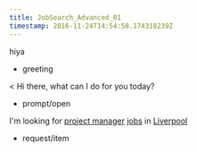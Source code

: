 ```yaml
---
title: JobSearch_Advanced_01
timestamp: 2016-11-24T14:54:58.174318239Z
---
```


hiya
* greeting

< Hi there, what can I do for you today?
* prompt/open

I'm looking for [project manager](jobrole) [jobs](item_type) in [Liverpool](location)
* request/item
